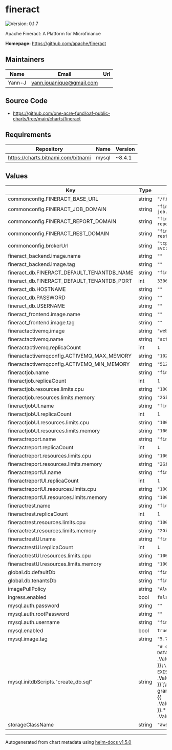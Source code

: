 # fineract

![Version: 0.1.7](https://img.shields.io/badge/Version-0.1.7-informational?style=flat-square)

Apache Fineract: A Platform for Microfinance

**Homepage:** <https://github.com/apache/fineract>

## Maintainers

| Name | Email | Url |
| ---- | ------ | --- |
| Yann-J | yann.jouanique@gmail.com |  |

## Source Code

* <https://github.com/one-acre-fund/oaf-public-charts/tree/main/charts/fineract>

## Requirements

| Repository | Name | Version |
|------------|------|---------|
| https://charts.bitnami.com/bitnami | mysql | ~8.4.1 |

## Values

| Key | Type | Default | Description |
|-----|------|---------|-------------|
| commonconfig.FINERACT_BASE_URL | string | `"/fineract-provider/api/v1"` |  |
| commonconfig.FINERACT_JOB_DOMAIN | string | `"fineract-job.oneacrefund.org"` |  |
| commonconfig.FINERACT_REPORT_DOMAIN | string | `"fineract-report.oneacrefund.org"` |  |
| commonconfig.FINERACT_REST_DOMAIN | string | `"fineract-rest.oneacrefund.org"` |  |
| commonconfig.brokerUrl | string | `"tcp://fineract-activemq-svc:61616"` |  |
| fineract_backend.image.name | string | `""` |  |
| fineract_backend.image.tag | string | `""` |  |
| fineract_db.FINERACT_DEFAULT_TENANTDB_NAME | string | `"fineract_tenants"` |  |
| fineract_db.FINERACT_DEFAULT_TENANTDB_PORT | int | `3306` |  |
| fineract_db.HOSTNAME | string | `""` |  |
| fineract_db.PASSWORD | string | `""` |  |
| fineract_db.USERNAME | string | `""` |  |
| fineract_frontend.image.name | string | `""` |  |
| fineract_frontend.image.tag | string | `""` |  |
| fineractactivemq.image | string | `"webcenter/activemq:5.14.3"` |  |
| fineractactivemq.name | string | `"activemq"` |  |
| fineractactivemq.replicaCount | int | `1` |  |
| fineractactivemqconfig.ACTIVEMQ_MAX_MEMORY | string | `"1024"` |  |
| fineractactivemqconfig.ACTIVEMQ_MIN_MEMORY | string | `"512"` |  |
| fineractjob.name | string | `"fineractjob"` |  |
| fineractjob.replicaCount | int | `1` |  |
| fineractjob.resources.limits.cpu | string | `"1000m"` |  |
| fineractjob.resources.limits.memory | string | `"2Gi"` |  |
| fineractjobUI.name | string | `"fineractjobui"` |  |
| fineractjobUI.replicaCount | int | `1` |  |
| fineractjobUI.resources.limits.cpu | string | `"100m"` |  |
| fineractjobUI.resources.limits.memory | string | `"100Mi"` |  |
| fineractreport.name | string | `"fineractreport"` |  |
| fineractreport.replicaCount | int | `1` |  |
| fineractreport.resources.limits.cpu | string | `"1000m"` |  |
| fineractreport.resources.limits.memory | string | `"2Gi"` |  |
| fineractreportUI.name | string | `"fineractreportui"` |  |
| fineractreportUI.replicaCount | int | `1` |  |
| fineractreportUI.resources.limits.cpu | string | `"100m"` |  |
| fineractreportUI.resources.limits.memory | string | `"100Mi"` |  |
| fineractrest.name | string | `"fineractrest"` |  |
| fineractrest.replicaCount | int | `1` |  |
| fineractrest.resources.limits.cpu | string | `"1000m"` |  |
| fineractrest.resources.limits.memory | string | `"2Gi"` |  |
| fineractrestUI.name | string | `"fineractrestui"` |  |
| fineractrestUI.replicaCount | int | `1` |  |
| fineractrestUI.resources.limits.cpu | string | `"100m"` |  |
| fineractrestUI.resources.limits.memory | string | `"100Mi"` |  |
| global.db.defaultDb | string | `"fineract_default"` |  |
| global.db.tenantsDb | string | `"fineract_tenants"` |  |
| imagePullPolicy | string | `"Always"` |  |
| ingress.enabled | bool | `false` |  |
| mysql.auth.password | string | `""` |  |
| mysql.auth.rootPassword | string | `""` |  |
| mysql.auth.username | string | `"fineract"` |  |
| mysql.enabled | bool | `true` |  |
| mysql.image.tag | string | `"5.7"` |  |
| mysql.initdbScripts."create_db.sql" | string | `"# create databases\nCREATE DATABASE IF NOT EXISTS `{{ .Values.global.db.tenantsDb }}`;\nCREATE DATABASE IF NOT EXISTS `{{ .Values.global.db.defaultDb }}`;\n\n# create root user and grant rights\nGRANT ALL ON {{ .Values.global.db.tenantsDb }}.* TO '{{ .Values.auth.username | default \"root\" }}'@'%';\nGRANT ALL ON {{ .Values.global.db.defaultDb }}.* TO '{{ .Values.auth.username | default \"root\" }}'@'%';\n"` |  |
| storageClassName | string | `"aws-efs"` |  |

----------------------------------------------
Autogenerated from chart metadata using [helm-docs v1.5.0](https://github.com/norwoodj/helm-docs/releases/v1.5.0)
